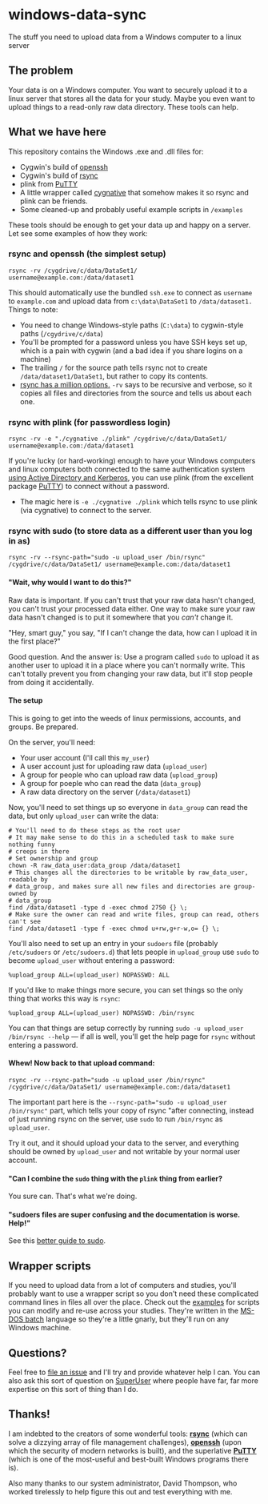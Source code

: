 # windows-data-sync

The stuff you need to upload data from a Windows computer to a linux server

## The problem

Your data is on a Windows computer. You want to securely upload it to a linux server that stores all the data for your study. Maybe you even want to upload things to a read-only raw data directory. These tools can help.

## What we have here

This repository contains the Windows .exe and .dll files for:

* Cygwin's build of [openssh](https://www.openssh.com/)
* Cygwin's build of [rsync](https://rsync.samba.org/)
* plink from [PuTTY](https://putty.org/)
* A little wrapper called [cygnative](http://diario.beerensalat.info/2009/08/18/new_cygnative_version_1_2_for_rsync_plink.html) that somehow makes it so rsync and plink can be friends.
* Some cleaned-up and probably useful example scripts in `/examples`

These tools should be enough to get your data up and happy on a server. Let see some examples of how they work:

### rsync and openssh (the simplest setup)

```rsync -rv /cygdrive/c/data/DataSet1/ username@example.com:/data/dataset1```

This should automatically use the bundled `ssh.exe` to connect as `username` to `example.com` and upload data from `c:\data\DataSet1` to `/data/dataset1.` Things to note:

* You need to change Windows-style paths (`C:\data`) to cygwin-style paths (`/cgydrive/c/data`)
* You'll be prompted for a password unless you have SSH keys set up, which is a pain with cygwin (and a bad idea if you share logins on a machine)
* The trailing `/` for the source path tells rsync not to create `/data/dataset1/DataSet1`, but rather to copy its contents.
* [rsync has a million options.](https://linux.die.net/man/1/rsync) `-rv` says to be recursive and verbose, so it copies all files and directories from the source and tells us about each one.

### rsync with plink (for passwordless login)

```rsync -rv -e "./cygnative ./plink" /cygdrive/c/data/DataSet1/ username@example.com:/data/dataset1```

If you're lucky (or hard-working) enough to have your Windows computers and linux computers both connected to the same authentication system [using Active Directory and Kerberos](https://access.redhat.com/documentation/en-us/red_hat_enterprise_linux/7/html/windows_integration_guide/introduction), you can use plink (from the excellent package [PuTTY](https://putty.org/)) to connect without a password.

* The magic here is `-e ./cygnative ./plink` which tells rsync to use plink (via cygnative) to connect to the server.

### rsync with sudo (to store data as a different user than you log in as)

```rsync -rv --rsync-path="sudo -u upload_user /bin/rsync" /cygdrive/c/data/DataSet1/ username@example.com:/data/dataset1```

#### "Wait, why would I want to do this?"

Raw data is important. If you can't trust that your raw data hasn't changed, you can't trust your processed data either. One way to make sure your raw data hasn't changed is to put it somewhere that you _can't_ change it.

"Hey, smart guy," you say, "If I can't change the data, how can I upload it in the first place?"

Good question. And the answer is: Use a program called `sudo` to upload it as another user to upload it in a place where you can't normally write. This can't totally prevent you from changing your raw data, but it'll stop people from doing it accidentally.

#### The setup

This is going to get into the weeds of linux permissions, accounts, and groups. Be prepared.

On the server, you'll need:

* Your user account (I'll call this `my_user`)
* A user account just for uploading raw data (`upload_user`)
* A group for people who can upload raw data (`upload_group`)
* A group for poeple who can read the data (`data_group`)
* A raw data directory on the server (`/data/dataset1`)

Now, you'll need to set things up so everyone in `data_group` can read the data, but only `upload_user` can write the data:

```
# You'll need to do these steps as the root user
# It may make sense to do this in a scheduled task to make sure nothing funny
# creeps in there
# Set ownership and group
chown -R raw_data_user:data_group /data/dataset1
# This changes all the directories to be writable by raw_data_user, readable by
# data_group, and makes sure all new files and directories are group-owned by
# data_group
find /data/dataset1 -type d -exec chmod 2750 {} \;
# Make sure the owner can read and write files, group can read, others can't see
find /data/dataset1 -type f -exec chmod u+rw,g+r-w,o= {} \;
```

You'll also need to set up an entry in your `sudoers` file (probably `/etc/sudoers` or `/etc/sudoers.d`) that lets people in `upload_group` use `sudo` to become `upload_user` without entering a password:

```
%upload_group ALL=(upload_user) NOPASSWD: ALL
```

If you'd like to make things more secure, you can set things so the only thing that works this way is `rsync`:

```
%upload_group ALL=(upload_user) NOPASSWD: /bin/rsync
```

You can that things are setup correctly by running `sudo -u upload_user /bin/rsync --help` — if all is well, you'll get the help page for `rsync` without entering a password.

#### Whew! Now back to that upload command:

```rsync -rv --rsync-path="sudo -u upload_user /bin/rsync" /cygdrive/c/data/DataSet1/ username@example.com:/data/dataset1```

The important part here is the `--rsync-path="sudo -u upload_user /bin/rsync"` part, which tells your copy of rsync "after connecting, instead of just running rsync on the server, use `sudo` to run `/bin/rsync` as `upload_user`.

Try it out, and it should upload your data to the server, and everything should be owned by `upload_user` and not writable by your normal user account.

#### "Can I combine the `sudo` thing with the `plink` thing from earlier?

You sure can. That's what we're doing.

#### "sudoers files are super confusing and the documentation is worse. Help!"

See this [better guide to sudo](http://toroid.org/sudoers-syntax).

## Wrapper scripts

If you need to upload data from a lot of computers and studies, you'll probably want to use a wrapper script so you don't need these complicated command lines in files all over the place. Check out the [examples](https://github.com/uwmadison-chm/windows-data-sync/tree/master/examples) for scripts you can modify and re-use across your studies. They're written in the [MS-DOS batch](https://www.dostips.com/) language so they're a little gnarly, but they'll run on any Windows machine.

## Questions?

Feel free to [file an issue](https://github.com/uwmadison-chm/windows-data-sync/issues) and I'll try and provide whatever help I can. You can also ask this sort of question on [SuperUser](https://superuser.com/) where people have far, far more expertise on this sort of thing than I do.

## Thanks!

I am indebted to the creators of some wonderful tools: **[rsync](https://rsync.samba.org/)** (which can solve a dizzying array of file management challenges), **[openssh](https://www.openssh.com/)** (upon which the security of modern networks is built), and the superlative **[PuTTY](https://putty.org/)** (which is one of the most-useful and best-built Windows programs there is).

Also many thanks to our system administrator, David Thompson, who worked tirelessly to help figure this out and test everything with me.